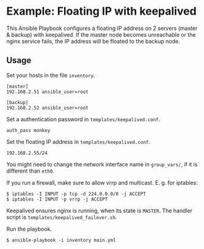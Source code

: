 # Example: Floating IP with keepalived

This Ansible Playbook configures a floating IP address
on 2 servers (master & backup) with keepalived.
If the master node becomes unreachable or the nginx service fails, 
the IP address will be floated to the backup node.

## Usage

Set your hosts in the file `inventory`.

    [master]
    192.168.2.51 ansible_user=root

    [backup]
    192.168.2.52 ansible_user=root

Set a authentication password in `templates/keepalived.conf`.

    auth_pass monkey

Set the floating IP address in `templates/keepalived.conf`.

    192.168.2.55/24

You might need to change the network interface name in `group_vars/`,
if it is different than `eth0`.

If you run a firewall, make sure to allow vrrp and multicast.
E. g. for iptables:

    $ iptables -I INPUT -p tcp -d 224.0.0.0/8 -j ACCEPT
    $ iptables -I INPUT -p vrrp -j ACCEPT

Keepalived ensures nginx is running, when its state is `MASTER`.
The handler script is `templates/keepalived_failover.sh`.

Run the playbook.

    $ ansible-playbook -i inventory main.yml
